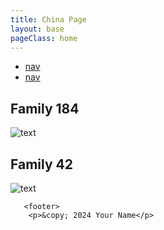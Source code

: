 ```yaml
---
title: China Page
layout: base
pageClass: home
---
```


<div class="navbar">
    <ul>
        <li><a href="#">nav</a></li>
        <li><a href="#">nav</a></li>
    </ul>
</div>
  
 <h2>Family 184</h2>
<img src="/media/184.jpg " alt=" text" class="card-image">
<h2>Family 42</h2>
<img src="/media/42.jpg " alt=" text " class="card-image">

  
 
       <footer>
        <p>&copy; 2024 Your Name</p>
  </footer>